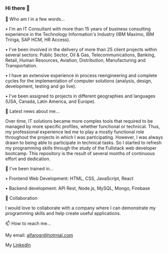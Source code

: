 ### Hi there 👋

<!--
**fAlfaro21/fAlfaro21** is a ✨ _special_ ✨ repository because its `README.md` (this file) appears on your GitHub profile.

Here are some ideas to get you started:

- 🔭 I’m currently working on ...
- 🌱 I’m currently learning ...
- 👯 I’m looking to collaborate on ...
- 🤔 I’m looking for help with ...
- 💬 Ask me about ...
- 📫 How to reach me: ...
- 😄 Pronouns: ...
- ⚡ Fun fact: ...
-->

🔭 Who am I in a few words...

• I'm an IT Consultant with more than 15 years of business consulting experience in the Technology Information's Industry (IBM Maximo, IBM 
Tririga, SAP HCM, HR Access).

• I've been involved in the delivery of more than 25 client projects within several sectors: Public Sector, Oil & Gas, Telecommunications, 
Banking, Retail, Human Resources, Aviation, Distribution, Manufacturing and Transportation. 

• I have an extensive experience in process reengineering and complete cycles for the implementation of computer solutions (analysis, design, development, testing and go live).

• I've been assigned to projects in different geographies and languages (USA, Canada, Latin America, and Europe).

🌱 Latest news about me...

Over time, IT solutions became more complex tools that required to be managed by more specific profiles, whether functional or technical.
Thus, my professional experience led me to play a mostly functional role throughout the projects in which I was participating. However, I was always drawn to being able to participate in technical tasks. So I started to refresh my programming skills through the study of the Fullstack web developer bootcamp. This repository is the result of several months of continuous effort and dedication.

💬 I've been trained in...

•	Frontend Web Development: HTML, CSS, JavaScript, React

•	Backend development: API Rest, Node.js, MySQL, Mongo, Firebase

👯 Collaboration

I would love to collaborate with a company where I can demonstrate my programming skills and help create useful applications.

📫 How to reach me...

My email: [alfarogr@hotmial.com](alfarogr@hotmial.com)

My [LinkedIn](https://www.linkedin.com/in/fernando-alfaro-9870498) 